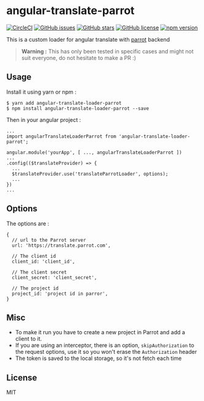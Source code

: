 # angular-translate-parrot

[![CircleCI](https://circleci.com/gh/milanito/angular-translate-parrot.svg?style=svg)](https://circleci.com/gh/milanito/angular-translate-parrot) [![GitHub issues](https://img.shields.io/github/issues/milanito/angular-translate-parrot.svg)](https://github.com/milanito/angular-translate-parrot/issues) [![GitHub stars](https://img.shields.io/github/stars/milanito/angular-translate-parrot.svg)](https://github.com/milanito/angular-translate-parrot/stargazers) [![GitHub license](https://img.shields.io/badge/license-MIT-blue.svg)](https://raw.githubusercontent.com/milanito/angular-translate-parrot/master/LICENSE) [![npm version](https://badge.fury.io/js/angular-translate-loader-parrot.svg)](https://badge.fury.io/js/angular-translate-loader-parrot)

This is a custom loader for angular translate with [parrot](http://anthonynsimon.com/parrot.github.io/) backend

> **Warning :** This has only been tested in specific cases and might not suit everyone, do not hesitate to make a PR :)

## Usage

Install it using yarn or npm :

    $ yarn add angular-translate-loader-parrot
    $ npm install angular-translate-loader-parrot --save

Then in your angular project :

    ...
    import angularTranslateLoaderParrot from 'angular-translate-loader-parrot';

    angular.module('yourApp', [ ..., angularTranslateLoaderParrot ])
    ...
    .config(($translateProvider) => {
      ...
      $translateProvider.use('translateParrotLoader', options);
      ...
    })
    ...

## Options

The options are :

```
{
  // url to the Parrot server
  url: 'https://translate.parrot.com',

  // The client id
  client_id: 'client_id',

  // The client secret
  client_secret: 'client_secret',

  // The project id
  project_id: 'project id in parror',
}
```

## Misc

- To make it run you have to create a new project in Parrot and add a client to it.
- If you are using an interceptor, there is an option, `skipAuthorization` to the request options, use it so you won't erase the `Authorization` header
- The token is saved to the local storage, so it's not fetch each time

## License

MIT
